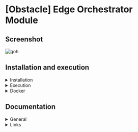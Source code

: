 # [Obstacle] Edge Orchestrator Module

## Screenshot

![goh](https://user-images.githubusercontent.com/80487132/220341282-5778d35e-413b-4078-afbf-3dc6b1a09cbc.png)

## Installation and execution

<details><summary>Installation</summary>

Simply run the script file
```
./install.sh
```
In the program directory.

</details>
<details><summary>Execution</summary>

Simply run by the command
```
./run.sh
```

</details>
<details><summary>Docker</summary>

You can use a docker image with:

```
cd docker
./build.sh
./run.sh
```

</details>

## Documentation

<details><summary>General</summary>

- The more important parameters could be changed in the ```config``` JSON file.

</details>

<details><summary>Links</summary>

Full system repository: [link](https://github.com/nsviel/Obstacle_System)<br />
- [ ] Data acquisition module: [link](https://github.com/nsviel/Obstacle-Data_Acquisition_Module)
- [ ] Control Interface module: [link](https://github.com/nsviel/Obstacle-Control_Interface_Module)
- [x] Edge orchestrator module
  - [ ] Data processing component: [link](https://github.com/nsviel/Velodium)

</details>
